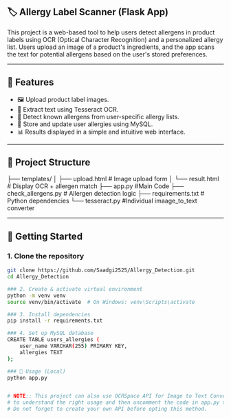 ## 🏷️ Allergy Label Scanner (Flask App)

This project is a web-based tool to help users detect allergens in product labels using OCR (Optical Character Recognition) and a personalized allergy list. Users upload an image of a product's ingredients, and the app scans the text for potential allergens based on the user's stored preferences.

---

## 🔧 Features

- 🖼️ Upload product label images.
- 📄 Extract text using Tesseract OCR.
- 🧠 Detect known allergens from user-specific allergy lists.
- 💾 Store and update user allergies using MySQL.
- 📊 Results displayed in a simple and intuitive web interface.

---

## 📁 Project Structure

├── templates/
│ ├── upload.html # Image upload form
│ └── result.html # Display OCR + allergen match
├── app.py #Main Code
├── check_allergens.py # Allergen detection logic
├── requirements.txt # Python dependencies
└── tesseract.py #Individual imaage_to_text converter

---

## 🚀 Getting Started

### 1. Clone the repository
```bash
git clone https://github.com/Saadgi2525/Allergy_Detection.git
cd Allergy_Detection

### 2. Create & activate virtual environment
python -m venv venv
source venv/bin/activate  # On Windows: venv\Scripts\activate

### 3. Install dependencies
pip install -r requirements.txt

### 4. Set up MySQL database
CREATE TABLE users_allergies (
    user_name VARCHAR(255) PRIMARY KEY,
    allergies TEXT
);

### 🧪 Usage (Local)
python app.py


# NOTE:: This project can also use OCRSpace API for Image to Text Conversion. Check the OCRSpace.py 
# to understand the right usage and then uncomment the code in app.py to implement using this API.
# Do not forget to create your own API before opting this method. 

